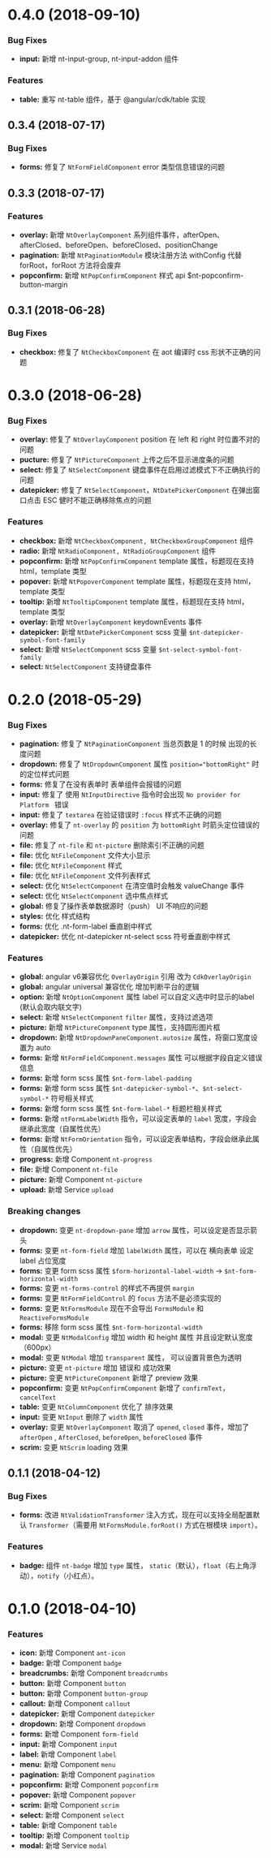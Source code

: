 # 0.4.0 (2018-09-10)

### Bug Fixes

* **input:** 新增 nt-input-group, nt-input-addon 组件

### Features

* **table:**  重写 nt-table 组件，基于 @angular/cdk/table 实现

## 0.3.4  (2018-07-17)

### Bug Fixes

* **forms:** 修复了 `NtFormFieldComponent` error 类型信息错误的问题

## 0.3.3 (2018-07-17)

### Features

* **overlay:** 新增 `NtOverlayComponent` 系列组件事件，afterOpen、afterClosed、beforeOpen、beforeClosed、positionChange 
* **pagination:** 新增 `NtPaginationModule` 模块注册方法 withConfig 代替 forRoot，forRoot 方法将会废弃
* **popconfirm:** 新增 `NtPopConfirmComponent` 样式 api $nt-popconfirm-button-margin 

## 0.3.1 (2018-06-28)

### Bug Fixes

* **checkbox:** 修复了 `NtCheckboxComponent` 在 aot 编译时 css 形状不正确的问题

# 0.3.0 (2018-06-28)

### Bug Fixes

* **overlay:** 修复了 `NtOverlayComponent` position 在 left 和 right 时位置不对的问题
* **pucture:** 修复了 `NtPictureComponent` 上传之后不显示进度条的问题
* **select:** 修复了 `NtSelectComponent` 键盘事件在启用过滤模式下不正确执行的问题
* **datepicker:** 修复了 `NtSelectComponent`，`NtDatePickerComponent` 在弹出窗口点击 ESC 健时不能正确移除焦点的问题

### Features

* **checkbox:** 新增 `NtCheckboxComponent, NtCheckboxGroupComponent` 组件
* **radio:** 新增 `NtRadioComponent, NtRadioGroupComponent` 组件
* **popconfirm:** 新增 `NtPopConfirmComponent` template 属性，标题现在支持 html，template 类型
* **popover:** 新增 `NtPopoverComponent` template 属性，标题现在支持 html，template 类型
* **tooltip:** 新增 `NtTooltipComponent` template 属性，标题现在支持 html，template 类型
* **overlay:** 新增 `NtOverlayComponent` keydownEvents 事件
* **datepicker:** 新增 `NtDatePickerComponent` scss 变量 `$nt-datepicker-symbol-font-family`
* **select:** 新增 `NtSelectComponent` scss 变量 `$nt-select-symbol-font-family`
* **select:**  `NtSelectComponent` 支持键盘事件

# 0.2.0 (2018-05-29)

### Bug Fixes

* **pagination:** 修复了 `NtPaginationComponent` 当总页数是 1 的时候 出现的长度问题
* **dropdown:** 修复了 `NtDropdownComponent` 属性 `position="bottomRight"` 时的定位样式问题
* **forms:** 修复了在没有表单时 表单组件会报错的问题
* **input:** 修复了 使用 `NtInputDirective` 指令时会出现 `No provider for Platform ` 错误
* **input:** 修复了 `textarea` 在验证错误时 `:focus` 样式不正确的问题
* **overlay:** 修复了 `nt-overlay` 的 `position` 为 `bottomRight` 时箭头定位错误的问题
* **file:** 修复了 `nt-file` 和 `nt-picture` 删除索引不正确的问题
* **file:** 优化 `NtFileComponent` 文件大小显示
* **file:** 优化 `NtFileComponent` 样式
* **file:** 优化 `NtFileComponent` 文件列表样式
* **select:** 优化 `NtSelectComponent` 在清空值时会触发 valueChange 事件
* **select:** 优化 `NtSelectComponent` 选中焦点样式
* **global:** 修复了操作表单数据源时（push） UI 不响应的问题
* **styles:** 优化 样式结构
* **forms:** 优化 .nt-form-label 垂直剧中样式
* **datepicker:** 优化 nt-datepicker nt-select scss 符号垂直剧中样式

### Features

* **global:** angular v6兼容优化 `OverlayOrigin` 引用 改为 `CdkOverlayOrigin` 
* **global:** angular universal 兼容优化 增加判断平台的逻辑
* **option:** 新增 `NtOptionComponent` 属性 label 可以自定义选中时显示的label (默认会取内联文字)
* **select:** 新增 `NtSelectComponent` `filter` 属性，支持过滤选项
* **picture:** 新增 `NtPictureComponent` type 属性，支持圆形图片框
* **dropdown:** 新增 `NtDropdownPaneComponent.autosize`  属性，将窗口宽度设置为 auto
* **forms:** 新增 `NtFormFieldComponent.messages` 属性 可以根据字段自定义错误信息
* **forms:** 新增 form scss 属性 `$nt-form-label-padding`
* **forms:** 新增 form scss 属性 `$nt-datepicker-symbol-*`、`$nt-select-symbol-*` 符号相关样式
* **forms:** 新增 form scss 属性 `$nt-form-label-*` 标题栏相关样式
* **forms:** 新增 `ntFormLabelWidth` 指令，可以设定表单的 `label` 宽度，字段会继承此宽度（自属性优先）
* **forms:** 新增 `NtFormOrientation` 指令，可以设定表单结构，字段会继承此属性（自属性优先）
* **progress:** 新增 Component `nt-progress`
* **file:** 新增 Component `nt-file`
* **picture:** 新增 Component `nt-picture`
* **upload:** 新增 Service `upload`

### Breaking changes

* **dropdown:** 变更 `nt-dropdown-pane` 增加 `arrow` 属性，可以设定是否显示箭头
* **forms:** 变更 `nt-form-field` 增加 `labelWidth` 属性，可以在 横向表单 设定 label 占位宽度
* **forms:** 变更 form scss 属性 `$form-horizontal-label-width` -> `$nt-form-horizontal-width`
* **forms:** 变更 `nt-forms-control` 的样式不再提供 `margin`
* **forms:** 变更 `NtFormFieldControl` 的 `focus` 方法不是必须实现的
* **forms:** 变更 `NtFormsModule` 现在不会导出 `FormsModule` 和 `ReactiveFormsModule` 
* **forms:** 移除 form scss 属性 `$nt-form-horizontal-width`
* **modal:** 变更 `NtModalConfig` 增加 width 和 height 属性 并且设定默认宽度（600px）
* **modal:** 变更 `NtModal` 增加 `transparent` 属性， 可以设置背景色为透明
* **picture:** 变更 `nt-picture` 增加 错误和 成功效果
* **picture:** 变更 `NtPictureComponent` 新增了 preview 效果
* **popconfirm:** 变更 `NtPopConfirmComponent` 新增了 `confirmText`，`cancelText`
* **table:** 变更 `NtColumnComponent` 优化了 排序效果
* **input:** 变更 `NtInput` 删除了 `width` 属性
* **overlay:** 变更 `NtOverlayComponent` 取消了 `opened`, `closed` 事件，增加了 `afterOpen` , `AfterClosed`, `beforeOpen`, `beforeClosed` 事件
* **scrim:** 变更 `NtScrim` loading 效果


## 0.1.1 (2018-04-12)

### Bug Fixes

* **forms:** 改进 `NtValidationTransformer` 注入方式，现在可以支持全局配置默认 `Transformer`（需要用 `NtFormsModule.forRoot()` 方式在根模块 `import`）。

### Features

* **badge:** 组件 `nt-badge` 增加 `type` 属性， `static`（默认），`float`（右上角浮动），`notify`（小红点）。

# 0.1.0 (2018-04-10)

### Features

* **icon:** 新增 Component `ant-icon`
* **badge:** 新增 Component `badge`
* **breadcrumbs:** 新增 Component `breadcrumbs`
* **button:** 新增 Component `button`
* **button:** 新增 Component `button-group`
* **callout:** 新增 Component `callout`
* **datepicker:** 新增 Component `datepicker`
* **dropdown:** 新增 Component `dropdown`
* **forms:** 新增 Component `form-field`
* **input:** 新增 Component `input`
* **label:** 新增 Component `label`
* **menu:** 新增 Component `menu`
* **pagination:** 新增 Component `pagination`
* **popconfirm:** 新增 Component `popconfirm`
* **popover:** 新增 Component `popover`
* **scrim:** 新增 Component `scrim`
* **select:** 新增 Component `select`
* **table:** 新增 Component `table`
* **tooltip:** 新增 Component `tooltip`
* **modal:** 新增 Service `modal`
